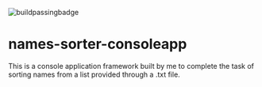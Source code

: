 ![buildpassingbadge](https://img.shields.io/github/actions/workflow/status/CadeXLegend/names_sorter_consoleapp/dotnet.yml?event=push&style=plastic)

# names-sorter-consoleapp
 This is a console application framework built by me to complete the task of sorting names from a list provided through a .txt file.

